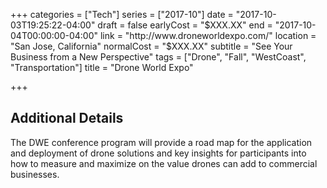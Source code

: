 +++
categories = ["Tech"]
series = ["2017-10"]
date = "2017-10-03T19:25:22-04:00"
draft = false
earlyCost = "$XXX.XX"
end = "2017-10-04T00:00:00-04:00"
link = "http://www.droneworldexpo.com/"
location = "San Jose, California"
normalCost = "$XXX.XX"
subtitle = "See Your Business from a New Perspective"
tags = ["Drone", "Fall", "WestCoast", "Transportation"]
title = "Drone World Expo"

+++
<!--more-->

## Additional Details

The DWE conference program will provide a road map for the application and deployment of drone solutions and key insights for participants into how to measure and maximize on the value drones can add to commercial businesses.